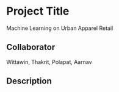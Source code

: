 # Project Title
Machine Learning on Urban Apparel Retail 
## Collaborator 
Wittawin, Thakrit, Polapat, Aarnav
## Description 
